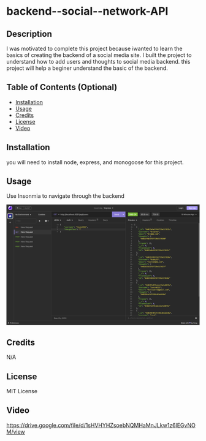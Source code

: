 # backend--social--network-API


## Description

I was motivated to complete this project because iwanted to learn the basics of creating the backend of a social media site. I built the project to understand how to add users and thoughts to social media backend. this project will help a beginer understand the basic of the backend.


## Table of Contents (Optional)



- [Installation](#installation)
- [Usage](#usage)
- [Credits](#credits)
- [License](#license)
- [Video](#video)

## Installation

you will need to install node, express, and  monogoose for this project. 

## Usage

Use Insonmia to navigate through the backend

![alt text](assets/social-net.png)

## Credits

N/A

## License

MIT License

## Video

https://drive.google.com/file/d/1sHVHYHZsoebNQMHaMnJLkw1z6lEGvNOM/view


